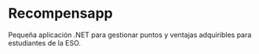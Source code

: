 # Recompensapp
Pequeña aplicación .NET para gestionar puntos y ventajas adquiribles para estudiantes de la ESO.
